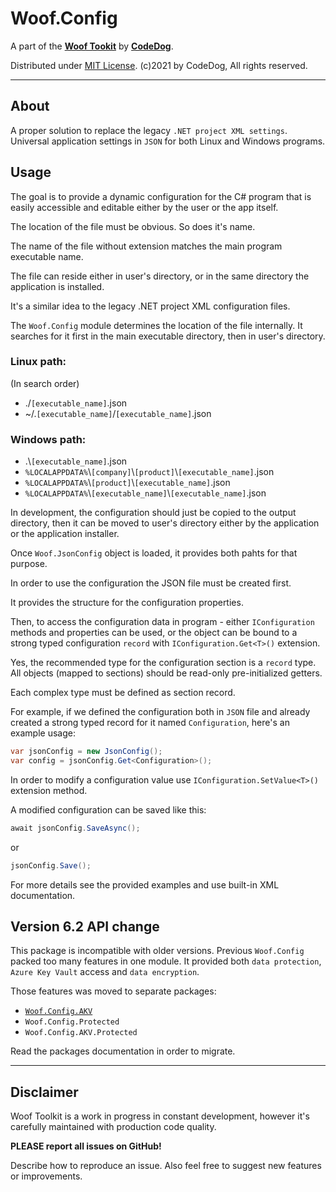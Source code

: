 ﻿# Woof.Config

A part of the [**Woof Tookit**](../../Readme.md)
by **[CodeDog](https://www.codedog.pl)**.

Distributed under [MIT License](https://en.wikipedia.org/wiki/MIT_License).
(c)2021 by CodeDog, All rights reserved.

---

## About

A proper solution to replace the legacy `.NET project XML settings`.
Universal application settings in `JSON` for both Linux and Windows
programs.

## Usage

The goal is to provide a dynamic configuration for the C# program that is
easily accessible and editable either by the user or the app itself.

The location of the file must be obvious. So does it's name.

The name of the file without extension matches the main program executable name.

The file can reside either in user's directory, or in the same directory
the application is installed.

It's a similar idea to the legacy .NET project XML configuration files.

The `Woof.Config` module determines the location of the file internally.
It searches for it first in the main executable directory, then in user's
directory.

### Linux path:
(In search order)

- ./`[executable_name]`.json
- ~/.`[executable_name]`/`[executable_name]`.json

### Windows path:

- .\\`[executable_name]`.json
- `%LOCALAPPDATA%`\\`[company]`\\``[product]``\\`[executable_name]`.json
- `%LOCALAPPDATA%`\\``[product]``\\`[executable_name]`.json
- `%LOCALAPPDATA%`\\``[executable_name]``\\`[executable_name]`.json

In development, the configuration should just be copied to the output
directory, then it can be moved to user's directory either by the application
or the application installer.

Once `Woof.JsonConfig` object is loaded, it provides both pahts for that purpose.

In order to use the configuration the JSON file must be created first.

It provides the structure for the configuration properties.

Then, to access the configuration data in program - either `IConfiguration`
methods and properties can be used, or the object can be bound to a strong typed
configuration `record` with `IConfiguration.Get<T>()` extension.

Yes, the recommended type for the configuration section is a `record` type.
All objects (mapped to sections) should be read-only pre-initialized getters.

Each complex type must be defined as section record.

For example, if we defined the configuration both in `JSON` file and already
created a strong typed record for it named `Configuration`, here's an example
usage:

```cs
var jsonConfig = new JsonConfig();
var config = jsonConfig.Get<Configuration>();
```

In order to modify a configuration value use `IConfiguration.SetValue<T>()`
extension method.

A modified configuration can be saved like this:

```cs
await jsonConfig.SaveAsync();
```

or

```cs
jsonConfig.Save();
```

For more details see the provided examples and use built-in XML documentation.

## Version 6.2 API change

This package is incompatible with older versions.
Previous `Woof.Config` packed too many features in one module.
It provided both `data protection`, `Azure Key Vault` access and
`data encryption`.

Those features was moved to separate packages:

- [`Woof.Config.AKV`](../Woof.Config.AKV/Readme.md)
- `Woof.Config.Protected`
- `Woof.Config.AKV.Protected`

Read the packages documentation in order to migrate.

---

## Disclaimer

Woof Toolkit is a work in progress in constant development,
however it's carefully maintained with production code quality.

**PLEASE report all issues on GitHub!**

Describe how to reproduce an issue.
Also feel free to suggest new features or improvements.